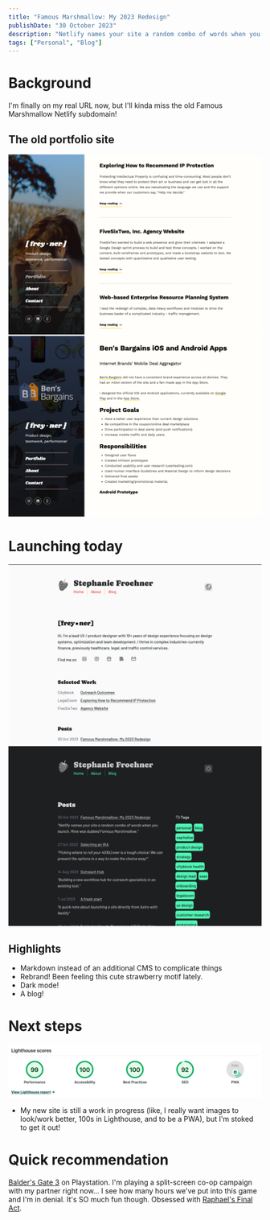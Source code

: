 ```yaml
---
title: "Famous Marshmallow: My 2023 Redesign"
publishDate: "30 October 2023"
description: "Netlify names your site a random combo of words when you launch. Mine was dubbed Famous Marshmallow."
tags: ["Personal", "Blog"]
---
```


# Background
I'm finally on my real URL now, but I'll kinda miss the old Famous Marshmallow Netlify subdomain!

## The old portfolio site
![Screenshot of the original homepage](./21screenshots/21-index-screen.png)
![Screenshot of a case study](./21screenshots/21-bb-screen.png)

# Launching today
![Screenshot of the new homepage design](./21screenshots/23-index-screen.png)
![Screenshot of the blog in dark mode](./21screenshots/23-blog-dark.png)

## Highlights
- Markdown instead of an additional CMS to complicate things
- Rebrand! Been feeling this cute strawberry motif lately.
- Dark mode!
- A blog!

# Next steps
![Lighthouse scores](./21screenshots/lighthouse.png)
- My new site is still a work in progress (like, I really want images to look/work better, 100s in Lighthouse, and to be a PWA), but I'm stoked to get it out! 

# Quick recommendation
[Balder's Gate 3](https://baldursgate3.game) on Playstation. I'm playing a split-screen co-op campaign with my partner right now... I see how many hours we've put into this game and I'm in denial. It's SO much fun though. Obsessed with [Raphael's Final Act](https://open.spotify.com/track/3KBQN4dBHxyLEdCNCfSKMV?si=9ffcc1ca23084c38). 
